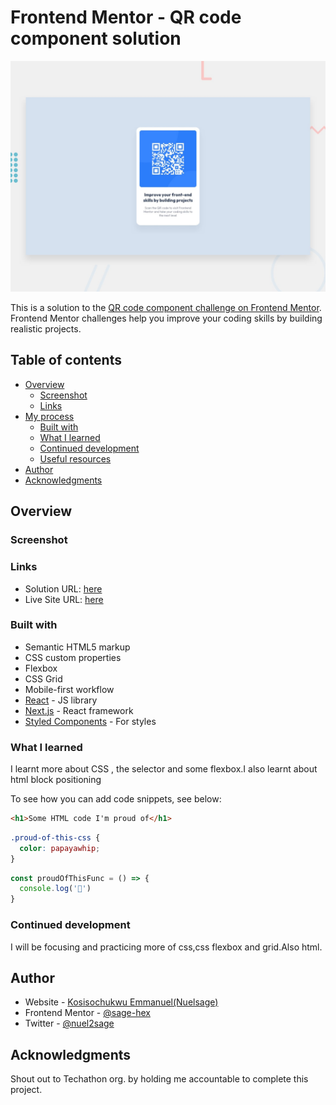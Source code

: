 # Frontend Mentor - QR code component solution

![Design preview for the QR code component coding challenge](./design/desktop-preview.jpg)


This is a solution to the [QR code component challenge on Frontend Mentor](https://www.frontendmentor.io/challenges/qr-code-component-iux_sIO_H). Frontend Mentor challenges help you improve your coding skills by building realistic projects. 

## Table of contents

- [Overview](#overview)
  - [Screenshot](#screenshot)
  - [Links](#links)
- [My process](#my-process)
  - [Built with](#built-with)
  - [What I learned](#what-i-learned)
  - [Continued development](#continued-development)
  - [Useful resources](#useful-resources)
- [Author](#author)
- [Acknowledgments](#acknowledgments)



## Overview

### Screenshot


### Links

- Solution URL: [here](https://github.com/Sage-hex/qr-code-component)
- Live Site URL: [here](netlify.nuelsage.app)

### Built with

- Semantic HTML5 markup
- CSS custom properties
- Flexbox
- CSS Grid
- Mobile-first workflow
- [React](https://reactjs.org/) - JS library
- [Next.js](https://nextjs.org/) - React framework
- [Styled Components](https://styled-components.com/) - For styles


### What I learned

I learnt more about CSS , the selector and some flexbox.I also learnt about html block positioning

To see how you can add code snippets, see below:

```html
<h1>Some HTML code I'm proud of</h1>
```
```css
.proud-of-this-css {
  color: papayawhip;
}
```
```js
const proudOfThisFunc = () => {
  console.log('🎉')
}
```



### Continued development

I will be focusing and practicing more of css,css flexbox and grid.Also html.


## Author

- Website - [Kosisochukwu Emmanuel(Nuelsage)](https://www.netlify.nuelsage.app)
- Frontend Mentor - [@sage-hex](https://www.frontendmentor.io/profile/sage-hex)
- Twitter - [@nuel2sage](https://www.twitter.com/nuelsage)

## Acknowledgments

Shout out to Techathon org. by holding me accountable to complete this project.

